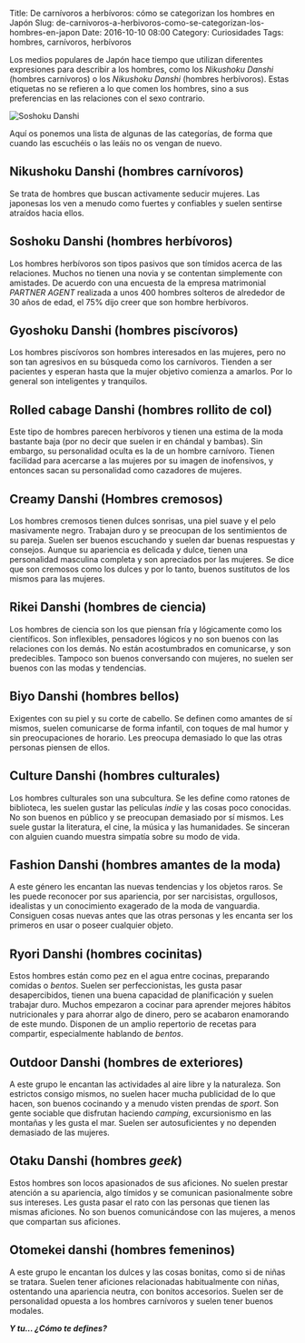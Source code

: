 Title: De carnívoros a herbívoros: cómo se categorizan los hombres en Japón
Slug: de-carnivoros-a-herbivoros-como-se-categorizan-los-hombres-en-japon
Date: 2016-10-10 08:00
Category: Curiosidades
Tags: hombres, carnívoros, herbívoros



Los medios populares de Japón hace tiempo que utilizan diferentes expresiones para describir a los hombres, como los *Nikushoku Danshi* (hombres carnívoros) o los *Nikushoku Danshi* (hombres herbívoros). Estas etiquetas no se refieren a lo que comen los hombres, sino a sus preferencias en las relaciones con el sexo contrario.

![Soshoku Danshi]({filename}/images/soshoku_danshi.jpg)

Aquí os ponemos una lista de algunas de las categorías, de forma que cuando las escuchéis o las leáis no os vengan de nuevo.

## Nikushoku Danshi (hombres carnívoros)

Se trata de hombres que buscan activamente seducir mujeres. Las japonesas los ven a menudo como fuertes y confiables y suelen sentirse atraídos hacia ellos.

## Soshoku Danshi (hombres herbívoros)

Los hombres herbívoros son tipos pasivos que son tímidos acerca de las relaciones. Muchos no tienen una novia y se contentan simplemente con amistades. De acuerdo con una encuesta de la empresa matrimonial *PARTNER AGENT* realizada a unos 400 hombres solteros de alrededor de 30 años de edad, el 75% dijo creer que son hombre herbívoros.

## Gyoshoku Danshi (hombres piscívoros)

Los hombres piscívoros son hombres interesados en las mujeres, pero no son tan agresivos en su búsqueda como los carnívoros. Tienden a ser pacientes y esperan hasta que la mujer objetivo comienza a amarlos. Por lo general son inteligentes y tranquilos.

## Rolled cabage Danshi (hombres rollito de col)

Este tipo de hombres parecen herbívoros y tienen una estima de la moda bastante baja (por no decir que suelen ir en chándal y bambas). Sin embargo, su personalidad oculta es la de un hombre carnívoro. Tienen facilidad para acercarse a las mujeres por su imagen de inofensivos, y entonces sacan su personalidad como cazadores de mujeres.

## Creamy Danshi (Hombres cremosos)

Los hombres cremosos tienen dulces sonrisas, una piel suave y el pelo masivamente negro. Trabajan duro y se preocupan de los sentimientos de su pareja. Suelen ser buenos escuchando y suelen dar buenas respuestas y consejos. Aunque su apariencia es delicada y dulce, tienen una personalidad masculina completa y son apreciados por las mujeres. Se dice que son cremosos como los dulces y por lo tanto, buenos sustitutos de los mismos para las mujeres.

## Rikei Danshi (hombres de ciencia)

Los hombres de ciencia son los que piensan fría y lógicamente como los científicos. Son inflexibles, pensadores lógicos y no son buenos con las relaciones con los demás. No están acostumbrados en comunicarse, y son predecibles. Tampoco son buenos conversando con mujeres, no suelen ser buenos con las modas y tendencias.

## Biyo Danshi (hombres bellos)

Exigentes con su piel y su corte de cabello. Se definen como amantes de sí mismos, suelen comunicarse de forma infantil, con toques de mal humor y sin preocupaciones de horario. Les preocupa demasiado lo que las otras personas piensen de ellos.

## Culture Danshi (hombres culturales)

Los hombres culturales son una subcultura. Se les define como ratones de biblioteca, les suelen gustar las películas *indie* y las cosas poco conocidas. No son buenos en público y se preocupan demasiado por sí mismos. Les suele gustar la literatura, el cine, la música y las humanidades. Se sinceran con alguien cuando muestra simpatía sobre su modo de vida.

## Fashion Danshi (hombres amantes de la moda)

A este género les encantan las nuevas tendencias y los objetos raros. Se les puede reconocer por sus apariencia, por ser narcisistas, orgullosos, idealistas y un conocimiento exagerado de la moda de vanguardia. Consiguen cosas nuevas antes que las otras personas y les encanta ser los primeros en usar o poseer cualquier objeto.

## Ryori Danshi (hombres cocinitas)

Estos hombres están como pez en el agua entre cocinas, preparando comidas o *bentos*. Suelen ser perfeccionistas, les gusta pasar desapercibidos, tienen una buena capacidad de planificación y suelen trabajar duro. Muchos empezaron a cocinar para aprender mejores hábitos nutricionales y para ahorrar algo de dinero, pero se acabaron enamorando de este mundo. Disponen de un amplio repertorio de recetas para compartir, especialmente hablando de *bentos*.

## Outdoor Danshi (hombres de exteriores)

A este grupo le encantan las actividades al aire libre y la naturaleza. Son estrictos consigo mismos, no suelen hacer mucha publicidad de lo que hacen, son buenos cocinando y a menudo visten prendas de *sport*. Son gente sociable que disfrutan haciendo *camping*, excursionismo en las montañas y les gusta el mar. Suelen ser autosuficientes y no dependen demasiado de las mujeres.

## Otaku Danshi (hombres *geek*)

Estos hombres son locos apasionados de sus aficiones. No suelen prestar atención a su apariencia, algo tímidos y se comunican pasionalmente sobre sus intereses. Les gusta pasar el rato con las personas que tienen las mismas aficiones. No son buenos comunicándose con las mujeres, a menos que compartan sus aficiones.

## Otomekei danshi (hombres femeninos)

A este grupo le encantan los dulces y las cosas bonitas, como si de niñas se tratara. Suelen tener aficiones relacionadas habitualmente con niñas, ostentando una apariencia neutra, con bonitos accesorios. Suelen ser de personalidad opuesta a los hombres carnívoros y suelen tener buenos modales.

***Y tu... ¿Cómo te defines?***
